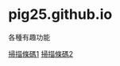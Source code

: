 # pig25.github.io
各種有趣功能

[掃描條碼1](https://pig25.github.io/scannerbarcode1.html)
[掃描條碼2](https://pig25.github.io/scannerbarcode2.html)
